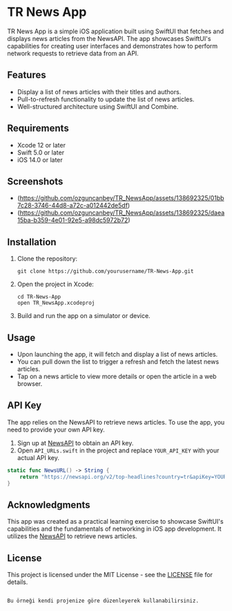 # TR News App

TR News App is a simple iOS application built using SwiftUI that fetches and displays news articles from the NewsAPI. The app showcases SwiftUI's capabilities for creating user interfaces and demonstrates how to perform network requests to retrieve data from an API.

## Features

- Display a list of news articles with their titles and authors.
- Pull-to-refresh functionality to update the list of news articles.
- Well-structured architecture using SwiftUI and Combine.

## Requirements

- Xcode 12 or later
- Swift 5.0 or later
- iOS 14.0 or later

## Screenshots

* (https://github.com/ozguncanbey/TR_NewsApp/assets/138692325/01bb7c28-3746-44d8-a72c-a012442de5df)
* (https://github.com/ozguncanbey/TR_NewsApp/assets/138692325/daea15ba-b359-4e01-92e5-a98dc5972b72)

## Installation

1. Clone the repository:
   ```
   git clone https://github.com/yourusername/TR-News-App.git
   ```

2. Open the project in Xcode:
   ```
   cd TR-News-App
   open TR_NewsApp.xcodeproj
   ```

3. Build and run the app on a simulator or device.

## Usage

- Upon launching the app, it will fetch and display a list of news articles.
- You can pull down the list to trigger a refresh and fetch the latest news articles.
- Tap on a news article to view more details or open the article in a web browser.

## API Key

The app relies on the NewsAPI to retrieve news articles. To use the app, you need to provide your own API key.

1. Sign up at [NewsAPI](https://newsapi.org/) to obtain an API key.
2. Open `API_URLs.swift` in the project and replace `YOUR_API_KEY` with your actual API key.

```swift
static func NewsURL() -> String {
    return "https://newsapi.org/v2/top-headlines?country=tr&apiKey=YOUR_API_KEY"
}
```

## Acknowledgments

This app was created as a practical learning exercise to showcase SwiftUI's capabilities and the fundamentals of networking in iOS app development. It utilizes the [NewsAPI](https://newsapi.org/) to retrieve news articles.

## License

This project is licensed under the MIT License - see the [LICENSE](LICENSE) file for details.
```

Bu örneği kendi projenize göre düzenleyerek kullanabilirsiniz.
